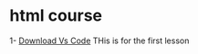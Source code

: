 # html course
1- <a href="https://code.visualstudio.com/download">Download Vs Code</a>
THis is for the first lesson
